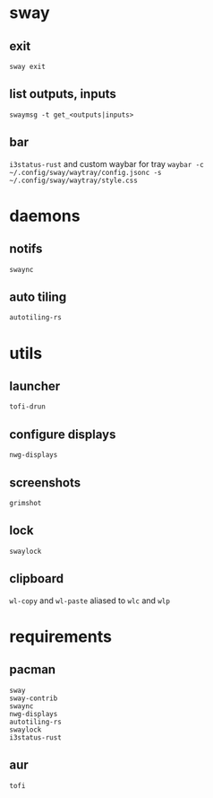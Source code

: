 # sway
## exit
`sway exit`

## list outputs, inputs
`swaymsg -t get_<outputs|inputs>`

## bar
`i3status-rust`
and custom waybar for tray
`waybar -c ~/.config/sway/waytray/config.jsonc -s ~/.config/sway/waytray/style.css`

# daemons
## notifs
`swaync`

## auto tiling
`autotiling-rs`


# utils
## launcher
`tofi-drun`

## configure displays
`nwg-displays`

## screenshots
`grimshot`

## lock
`swaylock`

## clipboard
`wl-copy` and `wl-paste`
aliased to `wlc` and `wlp`


# requirements
## pacman
```
sway
sway-contrib
swaync
nwg-displays
autotiling-rs
swaylock
i3status-rust
```

## aur
```
tofi
```
